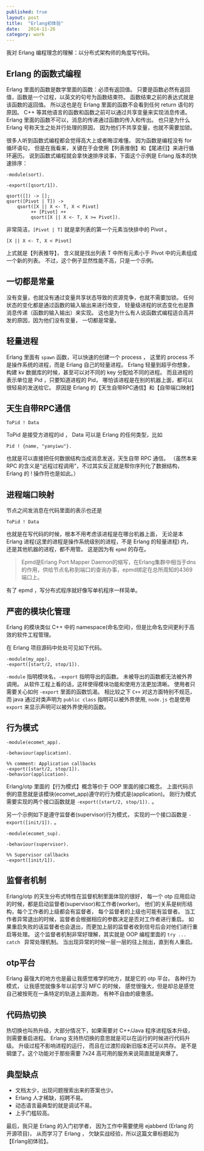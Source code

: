```yaml
---
published: true
layout: post
title:  "Erlang初体验"
date:   2014-11-26
category: work
---
```


我对 Erlang 编程理念的理解：以分布式架构师的角度写代码。

## Erlang 的函数式编程

Erlang 里面的函数是数学里面的函数：必须有返回值。
只要是函数必然有返回值，函数是一个过程，以英文的句号为函数结束符。
函数结束之前的表达式就是该函数的返回值。
所以这也是在 Erlang 里面的函数不会看到任何 return 语句的原因。
C++ 等其他语言的函数和函数之前可以通过共享变量来实现消息传递。
Erlang 里面的函数不可以，消息的传递通过函数的传入和传出。
也只是为什么 Erlang 号称天生之处并行处理的原因，
因为他们不共享变量，也就不需要加锁。

很多人听到函数式编程都会觉得高大上或者晦涩难懂。
因为函数是编程没有 for 循环语句，
但是在我看来，关键在于会使用【列表推倒】和【尾递归】来进行循环遍历。
说到函数式编程就会拿快速排序说事，下面这个示例是 Erlang 版本的快速排序：

```
-module(sort).
 
-export([qsort/1]).
 
qsort([]) -> [];
qsort([Pivot | T]) ->
    qsort([X || X <- T, X < Pivot]
         ++ [Pivot] ++
         qsort([X || X <- T, X >= Pivot]).
```

非常简洁，`[Pivot | T]` 就是拿列表的第一个元素当快排中的 Pivot 。

```
[X || X <- T, X < Pivot]
``` 

上式就是【列表推导】，
含义就是找出列表 T 中所有元素小于 Pivot 中的元素组成一个新的列表。
不过，这个例子显然性能不高，只是一个示例。

## 一切都是常量

没有变量，也就没有通过变量共享状态导致的资源竞争，也就不需要加锁。
任何状态的变化都是通过函数的输入输出来进行改变，
轻量级进程的状态变化也是靠消息传递（函数的输入输出）来实现。
这也是为什么有人说函数式编程适合高并发的原因，因为他们没有变量，
一切都是常量。
    
## 轻量进程

Erlang 里面有 `spawn` 函数，可以快速的创建一个 process ，
这里的 process 不是操作系统的进程，而是 Erlang 自己的轻量进程。
Erlang 轻量到超乎你想象，
构建 kv 数据库的时候，甚至可以对不同的 key 分配给不同的进程。
而且进程的表示单位是 Pid ，只要知道进程的 Pid，
哪怕该进程是在别的机器上面，都可以很轻易的发送给它。
原因是 Erlang 的【天生自带RPC通信】和【自带端口映射】

## 天生自带RPC通信

```
ToPid ! Data
```

ToPid 是接受方进程的id ， Data 可以是 Erlang 的任何类型，比如

```
Pid ! {name, "yanyiwu"}.
```

也就是可以直接把任何数据结构当成消息发送，天生自带 RPC 通信。
（虽然本来 RPC 的含义是“远程过程调用”，不过其实反正就是帮你序列化了数据结构，Erlang 的 ! 操作符也是如此。）


## 进程端口映射

节点之间发消息在代码里面的表示也还是 

```
ToPid ! Data
```

也就是在写代码的时候，根本不用考虑该进程是在哪台机器上面，
无论是本 Erlang 进程(这里的进程是操作系统级别的进程，不是 Erlang 的轻量进程) 内，
还是其他机器的进程，都不用管。
这是因为有 `epmd` 的存在。

> Epmd是Erlang Port Mapper Daemon的缩写，在Erlang集群中相当于dns的作用，供给节点名称到端口的查询办事，epmd绑定在总所周知的4369端口上。

有了 epmd ，写分布式程序就好像写单机程序一样简单。

## 严密的模块化管理

Erlang 的模块类似 C++ 中的 namespace(命名空间)，但是比命名空间更利于高效的软件工程管理。

在 Erlang 项目源码中处处可见如下代码。

```
-module(my_app).
-export([start/2, stop/1]).
```

`-module` 指明模块名，`-export` 指明导出的函数。
未被导出的函数都无法被外界调用。
从软件工程上看的话，这样使得模块功能和使用方法更加清晰。
使用者只需要关心如何 `-export` 里面的函数饥渴。
相比较之下 `C++` 对这方面特别不规范，而 java 通过对类声明为 `public class` 指明可以被外界使用,
`node.js` 也是使用 `export` 来显示声明可以被外界使用的函数。

## 行为模式

```
-module(ecomet_app).

-behaviour(application).

%% comment: Application callbacks
-export([start/2, stop/1]).
-behavior(application).
```

Erlang/otp 里面的【行为模式】概念等价于 OOP 里面的接口概念。
上面代码示例的意思就是该模块(ecomet_app)遵守的行为模式是(application)。
刚行为模式需要实现的两个接口函数就是 `-export([start/2, stop/1]).` 。

另一个示例如下是遵守监督者(supervisor)行为模式，
实现的一个接口函数是 `-export([init/1]).` 。

```
-module(ecomet_sup).

-behaviour(supervisor).

%% Supervisor callbacks
-export([init/1]).
```

## 监督者机制

Erlang/otp 的天生分布式特性在监督机制里面体现的很好，
每一个 otp 应用启动的时候，都是启动监督者(supervisor)和工作者(worker)。
他们的关系是树形结构，每个工作者的上级都会有监督者，
每个监督者的上级也可能有监督者。
当工作者异常退出的时候，监督者会根据相应的参数决定是否对工作者进行重启。
如果重启失败的话监督者也会退出，而更加上层的监督者收到信号后会对他们进行重启等处理。
这个监督者机制非常好理解，其实就是 OOP 编程里面的 `try ... catch ` 异常处理机制。
当出现异常的时候一层一层的往上抛出，直到有人重启。

## otp平台

Erlang 最强大的地方也是最让我感觉难学的地方，就是它的 otp 平台。
各种行为模式，
让我感觉就像多年以前学习 MFC 的时候，
感觉很强大，但是却总是感觉自己被按死在一条特定的轨道上面奔跑，
有种不自由的疲惫感。

## 代码热切换

热切换也叫热升级，大部分情况下，如果需要对 C++/Java 程序进程版本升级，
则需要重启进程。
Erlang 支持热切换的意思就是可以在运行的时候进行代码升级。
升级过程不影响进程的运行，
而且在过渡阶段新旧版本还可以共存。
是不是碉堡了。这个功能对于那些需要 7x24 高可用的服务来说简直就是爽爆了。

## 典型缺点

- 文档太少，出现问题搜索出来的答案也少。
- Erlang 人才稀缺，招聘不易。
- 动态语言最典型的就是调试不易。
- 上手门槛较高。


最后，我只是 Erlang 的入门初学者，
因为工作中需要使用 ejabberd (Erlang 的开源项目)，
从而学习了 Erlang ，
欠缺实战经验，所以这篇文章标题起为 【Erlang初体验】。

